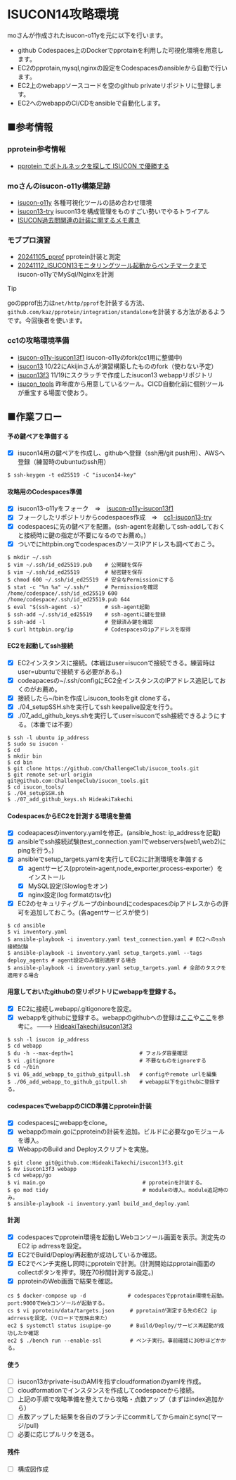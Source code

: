 # ISUCON14攻略環境

moさんが作成されたisucon-o11yを元に以下を行います。
- github Codespaces上のDockerでpprotainを利用した可視化環境を用意します。
- EC2のpprotain,mysql,nginxの設定をCodespacesのansibleから自動で行います。
- EC2上のwebappソースコードを空のgithub privateリポジトリに登録します。
- EC2へのwebappのCI/CDをansibleで自動化します。  

## ■参考情報
### pprotein参考情報
- [pprotein でボトルネックを探して ISUCON で優勝する](https://zenn.dev/team_soda/articles/20231206000000)

### moさんのisucon-o11y構築足跡
- [isucon-o11y](https://github.com/mo124121/isucon-o11y) 各種可視化ツールの詰め合わせ環境
- [isucon13-try](https://github.com/mo124121/isucon13-try) isucon13を構成管理をものすごい勢いでやるトライアル
- [ISUCON過去問関連の計装に関するメモ書き](https://qiita.com/mo124121/items/d99ca8fb39ed54237e9b)

### モブプロ演習
- [20241105_pprof](https://github.com/ChallengeClub/isucon_tips/blob/main/2024/20241105_pprof.md) pprotein計装と測定
- [20241112_ISUCON13モニタリングツール起動からベンチマークまで](https://github.com/ChallengeClub/isucon_tips/blob/main/2024/20241112_ISUCON13%E3%83%A2%E3%83%8B%E3%82%BF%E3%83%AA%E3%83%B3%E3%82%B0%E3%83%84%E3%83%BC%E3%83%AB%E8%B5%B7%E5%8B%95%E3%81%8B%E3%82%89%E3%83%99%E3%83%B3%E3%83%81%E3%83%9E%E3%83%BC%E3%82%AF%E3%81%BE%E3%81%A7.md) isucon-o11yでMySql/Nginxを計測

> [!TIP]
> goのpprof出力は`net/http/pprof`を計装する方法、`github.com/kaz/pprotein/integration/standalone`を計装する方法があるようです。今回後者を使います。  

### cc1の攻略環境準備
- [isucon-o11y-isucon13f1](https://github.com/HideakiTakechi/isucon-o11y-isucon13f1) isucon-o11yのfork(cc1用に整備中)
- [isucon13](https://github.com/HideakiTakechi/isucon13) 10/22にAkijinさんが演習構築したもののfork（使わない予定）
- [isucon13f3](https://github.com/HideakiTakechi/isucon13f3) 11/19にスクラッチで作成したisucon13 webappリポジトリ
- [isucon_tools](https://github.com/ChallengeClub/isucon_tools) 昨年度から用意しているツール。CICD自動化前に個別ツールが重宝する場面で使おう。

## ■作業フロー
#### 予め鍵ペアを準備する  
- [x] isucon14用の鍵ペアを作成し、githubへ登録（ssh用/git push用）、AWSへ登録（練習時のubuntuのssh用）
```
$ ssh-keygen -t ed25519 -C "isucon14-key"
```
#### 攻略用のCodespaces準備
- [x] isucon13-o11yをフォーク　⇒　[isucon-o11y-isucon13f1](https://github.com/HideakiTakechi/isucon-o11y-isucon13f1)
- [x] フォークしたリポジトリからcodespaces作成　⇒　[cc1-isucon13-try](https://fantastic-couscous-4jwj7vvwpjghj445.github.dev/)
- [x] codespacesに先の鍵ペアを配置。(ssh-agentを起動してssh-addしておくと接続時に鍵の指定が不要になるのでお薦め。)
- [x] ついでにhttpbin.orgでcodespacesのソースIPアドレスも調べておこう。
```
$ mkdir ~/.ssh
$ vim ~/.ssh/id_ed25519.pub    # 公開鍵を保存
$ vim ~/.ssh/id_ed25519        # 秘密鍵を保存
$ chmod 600 ~/.ssh/id_ed25519  # 安全なPermissionにする
$ stat -c "%n %a" ~/.ssh/*     # Permissionを確認
/home/codespace/.ssh/id_ed25519 600
/home/codespace/.ssh/id_ed25519.pub 644
$ eval "$(ssh-agent -s)"       # ssh-agent起動
$ ssh-add ~/.ssh/id_ed25519    # ssh-agentに鍵を登録
$ ssh-add -l                   # 登録済み鍵を確認
$ curl httpbin.org/ip          # Codespacesのipアドレスを取得
```
#### EC2を起動してssh接続
- [x] EC2インスタンスに接続。(本戦はuser=isuconで接続できる。練習時はuser=ubuntuで接続する必要がある。)
- [x] codeapacesの~/.ssh/configにEC2全インスタンスのIPアドレス追記しておくのがお薦め。
- [x] 接続したら~/binを作成しisucon_toolsをgit cloneする。
- [x] ./04_setupSSH.shを実行してssh keepalive設定を行う。
- [x] ./07_add_github_keys.shを実行してuser=isuconでssh接続できるようにする。（本番では不要）  
```
$ ssh -l ubuntu ip_address
$ sudo su isucon -
$ cd
$ mkdir bin
$ cd bin
$ git clone https://github.com/ChallengeClub/isucon_tools.git
$ git remote set-url origin git@github.com:ChallengeClub/isucon_tools.git
$ cd isucon_tools/
$ ./04_setupSSH.sh
$ ./07_add_github_keys.sh HideakiTakechi
``` 
#### CodespacesからEC2を計測する環境を整備
- [x] codeapacesのinventory.yamlを修正。(ansible_host: ip_addressを記載)
- [x] ansibleでssh接続試験(test_connection.yamlでwebservers(web1,web2)にpingを行う。)
- [x] ansibleでsetup_targets.yamlを実行してEC2に計測環境を準備する
    - [x] agentサービス(pprotein-agent,node_exporter,process-exporter）をインストール
    - [x] MySQL設定(Slowlogをオン)
    - [x] nginx設定(log formatのtsv化)
- [x] EC2のセキュリティグループのinboundにcodespacesのipアドレスからの許可を追加しておこう。(各agentサービスが使う)
```
$ cd ansible
$ vi inventory.yaml
$ ansible-playbook -i inventory.yaml test_connection.yaml # EC2へのssh接続試験
$ ansible-playbook -i inventory.yaml setup_targets.yaml --tags deploy_agents # agent設定のみ個別適用する場合
$ ansible-playbook -i inventory.yaml setup_targets.yaml # 全部のタスクを適用する場合
``` 
#### 用意しておいたgithubの空リポジトリにwebappを登録する。
- [x] EC2に接続しwebapp/.gitigonoreを設定。
- [x] webappをgithubに登録する。webappのgithubへの登録は[ここ](https://github.com/ChallengeClub/isucon_tips/blob/main/2023/20231102_isucon12q3_github_nginx_alp.md)や[ここ](https://github.com/ChallengeClub/isucon_tips/blob/main/2023/20231019_webapp_to_github.md)を参考に。---> [HideakiTakechi/isucon13f3](https://github.com/HideakiTakechi/isucon13f3)
```
$ ssh -l isucon ip_address
$ cd webapp
$ du -h --max-depth=1                     # フォルダ容量確認
$ vi .gitignore                           # 不要なものをignoreする
$ cd ~/bin
$ vi 06_add_webapp_to_github_gitpull.sh   # configやremote urlを編集
$ ./06_add_webapp_to_github_gitpull.sh    # webapp以下をgithubに登録する。
```
#### codespacesでwebappのCICD準備とpprotein計装
- [x] codespacesにwebappをclone。
- [x] webappのmain.goにpproteinの計装を追加。ビルドに必要なgoモジュールを導入。
- [x] WebappのBuild and Deployスクリプトを実施。
```
$ git clone git@github.com:HideakiTakechi/isucon13f3.git
$ mv isucon13f3 webapp
$ cd webapp/go
$ vi main.go                               # pproteinを計装する。
$ go mod tidy                              # moduleの導入。module追記時のみ。
$ ansible-playbook -i inventory.yaml build_and_deploy.yaml
```
#### 計測
- [x] codespacesでpprotein環境を起動しWebコンソール画面を表示。測定先のEC2 ip adrressを設定。
- [x] EC2でBuild/Deploy/再起動が成功しているか確認。
- [x] EC2でベンチ実施し同時にpproteinで計測。(計測開始はpprotain画面のcollectボタンを押す。現在70秒間計測する設定。)
- [x] pproteinのWeb画面で結果を確認。
```
cs $ docker-compose up -d　　　　　　　　# codespacesでpprotain環境を起動。port:9000でWebコンソールが起動する。
cs $ vi pprotein/data/targets.json　　　# pprotainが測定する先のEC2 ip adrressを設定。（リロードで反映出来た）
ec2 $ systemctl status isupipe-go      # Build/Deploy/サービス再起動が成功したか確認
ec2 $ ./bench run --enable-ssl         # ベンチ実行。事前確認に30秒ほどかかる。
```
#### 使う
- [ ] isucon13かprivate-isuのAMIを指すcloudformationのyamlを作成。
- [ ] cloudformationでインスタンスを作成してcodespaceから接続。
- [ ] 上記の手順で攻略準備を整えてから攻略・点数アップ（まずはindex追加から）
- [ ] 点数アップした結果を各自のブランチにcommitしてからmainとsync(マージ/pull)
- [ ] 必要に応じプルリクを送る。
#### 残件
- [ ] 構成図作成
